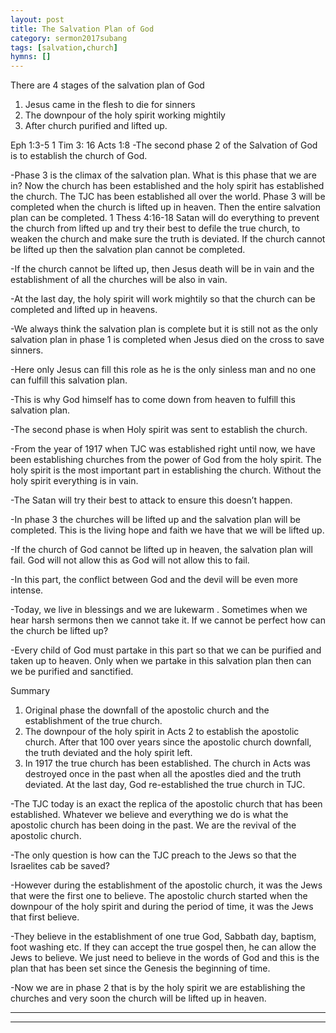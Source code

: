 ```yaml
---
layout: post
title: The Salvation Plan of God
category: sermon2017subang
tags: [salvation,church]
hymns: []
---
```

There are 4 stages of the salvation plan of God
1) Jesus came in the flesh to die for sinners
2) The downpour of the holy spirit working mightily
3) After church purified and lifted up. 

Eph 1:3-5
1 Tim 3: 16
Acts 1:8
-The second phase 2 of the Salvation of God is to establish the church of God. 

-Phase 3 is the climax of the salvation plan. What is this phase that we are in? Now the church has been established and the holy spirit has established the church. The TJC has been established all over the world. Phase 3 will be completed when the church is lifted up in heaven. Then the entire salvation plan can be completed. 
1 Thess 4:16-18 Satan will do everything to prevent the church from lifted up and try their best to defile the true church, to weaken the church and make sure the truth is deviated. If the church cannot be lifted up then the salvation plan cannot be completed. 

-If the church cannot be lifted up, then Jesus death will be in vain and the establishment of all the churches will be also in vain. 

-At the last day, the holy spirit will work mightily so that the church can be completed and lifted up in heavens. 

-We always think the salvation plan is complete but it is still not as the only salvation plan in phase 1 is completed  when Jesus died on the cross to save sinners. 

-Here only Jesus can fill this role as he is the only sinless man and no one can fulfill this salvation plan. 

-This is why God himself has to come down from heaven to fulfill this salvation plan. 

-The second phase is when Holy spirit was sent  to establish the church. 

-From the year of 1917 when TJC was established right until now,  we have been establishing churches from the power of  God from the holy spirit. The holy spirit is the most important part in establishing the church. Without the holy spirit everything is in vain. 

-The Satan will try their best to attack to ensure this doesn’t happen.  

-In phase 3 the churches will be lifted up and the salvation plan will be completed. This is the living hope and faith we have that we will be lifted up. 

-If the church of God cannot be lifted up in heaven, the salvation plan will fail. God will not allow this as  God will not allow this to fail. 

-In this part, the conflict between God and the devil will be even more intense. 

-Today, we live in blessings and we are lukewarm . Sometimes when we hear harsh sermons then we cannot take it. If we cannot be perfect how can the church be lifted up? 

-Every child of God must partake in this part so that we can be purified and taken up to heaven. Only when we partake in this salvation plan then can we be purified and sanctified.

Summary
1) Original phase the downfall of the apostolic church and the establishment of the true church.
2) The downpour of the holy spirit in Acts 2 to establish the apostolic church. After that 100 over years since the apostolic church downfall, the truth deviated and the holy spirit left. 
3) In 1917 the true church has been established. The church in Acts was destroyed once in the past when all the apostles died and the truth deviated. At the last day, God re-established the true church in TJC. 

-The TJC today is an exact the replica of the apostolic church that has been established. Whatever we believe and everything we do is what the apostolic church has been doing in the past. We are the revival of the apostolic church. 

-The only question is how can the TJC preach to the Jews so that the Israelites cab be saved?

-However during the establishment of the apostolic church, it was the Jews that were the first one to believe. The apostolic church started when the downpour of the holy spirit and during the period of time, it was the Jews that first believe. 

-They believe in the establishment of one true God, Sabbath day, baptism, foot washing etc. If they can accept the true gospel then, he can allow the Jews to believe. We just need to believe in the words of God and this is the plan that has been set since the Genesis the beginning of time. 

-Now we are in phase 2 that is by the holy spirit we are establishing the churches and very soon the church will be lifted up in heaven.  





----
****

